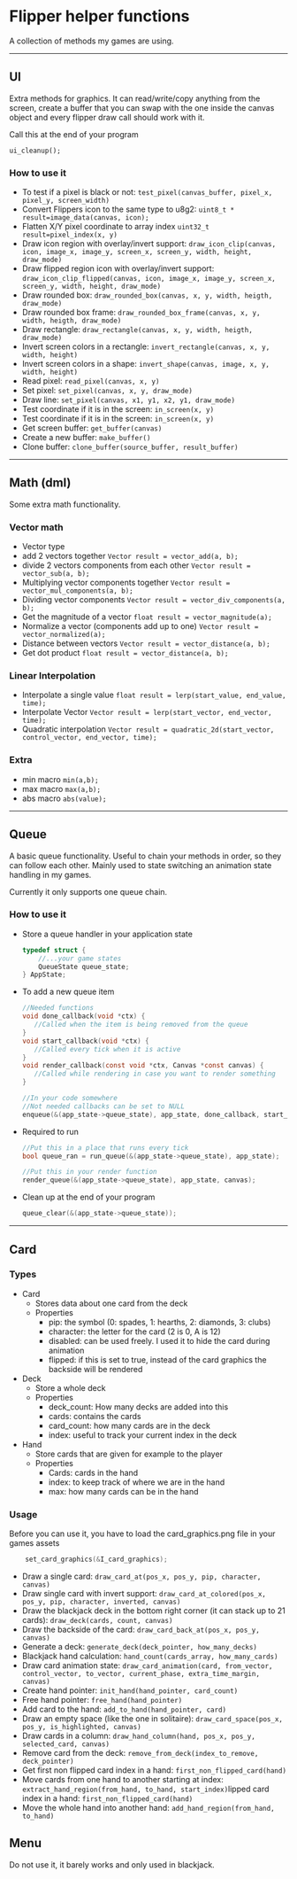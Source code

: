 # Flipper helper functions

A collection of methods my games are using. 

---

## UI

Extra methods for graphics. It can read/write/copy anything from the screen, create a buffer that you can swap with the one inside the canvas object and every flipper draw call should work with it.

Call this at the end of your program
```
ui_cleanup();
```

### How to use it

* To test if a pixel is black or not: ``test_pixel(canvas_buffer, pixel_x, pixel_y, screen_width)``
* Convert Flippers icon to the same type to u8g2: ``uint8_t * result=image_data(canvas, icon);``
* Flatten X/Y pixel coordinate to array index ``uint32_t result=pixel_index(x, y)``
* Draw icon region with overlay/invert support: ``draw_icon_clip(canvas, icon, image_x, image_y, screen_x, screen_y, width, height, draw_mode)``
* Draw flipped region icon with overlay/invert support: ``draw_icon_clip_flipped(canvas, icon, image_x, image_y, screen_x, screen_y, width, height, draw_mode)``
* Draw rounded box: ``draw_rounded_box(canvas, x, y, width, heigth, draw_mode)``
* Draw rounded box frame: ``draw_rounded_box_frame(canvas, x, y, width, heigth, draw_mode)``
* Draw rectangle: ``draw_rectangle(canvas, x, y, width, heigth, draw_mode)``
* Invert screen colors in a rectangle: ``invert_rectangle(canvas, x, y, width, height)``
* Invert screen colors in a shape: ``invert_shape(canvas, image, x, y, width, height)``
* Read pixel: ``read_pixel(canvas, x, y)``
* Set pixel: ``set_pixel(canvas, x, y, draw_mode)``
* Draw line: ``set_pixel(canvas, x1, y1, x2, y1, draw_mode)``
* Test coordinate if it is in the screen: ``in_screen(x, y)``
* Test coordinate if it is in the screen: ``in_screen(x, y)``
* Get screen buffer: ``get_buffer(canvas)``
* Create a new buffer: ``make_buffer()``
* Clone buffer: ``clone_buffer(source_buffer, result_buffer)``

---
## Math (dml)

Some extra math functionality.

### Vector math

* Vector type
* add 2 vectors together ``Vector result = vector_add(a, b);``
* divide 2 vectors components from each other ``Vector result = vector_sub(a, b);``
* Multiplying vector components together ``Vector result = vector_mul_components(a, b);``
* Dividing vector components ``Vector result = vector_div_components(a, b);``
* Get the magnitude of a vector ``float result = vector_magnitude(a);``
* Normalize a vector (components add up to one) ``Vector result = vector_normalized(a);``
* Distance between vectors ``Vector result = vector_distance(a, b);``
* Get dot product ``float result = vector_distance(a, b);``

### Linear Interpolation

* Interpolate a single value ``float result = lerp(start_value, end_value, time);``
* Interpolate Vector ``Vector result = lerp(start_vector, end_vector, time);``
* Quadratic interpolation ``Vector result = quadratic_2d(start_vector, control_vector, end_vector, time);``


### Extra

* min macro ``min(a,b);``
* max macro ``max(a,b);``
* abs macro ``abs(value);``

---
## Queue

A basic queue functionality. Useful to chain your methods in order, so they can follow each other. Mainly used to state switching an animation state handling in my games.

Currently it only supports one queue chain.
### How to use it
* Store a queue handler in your application state
  ```c
  typedef struct {
      //...your game states
      QueueState queue_state;
  } AppState;
  ```
* To add a new queue item
  ```c
  //Needed functions
  void done_callback(void *ctx) {
     //Called when the item is being removed from the queue
  }
  void start_callback(void *ctx) {
     //Called every tick when it is active
  }
  void render_callback(const void *ctx, Canvas *const canvas) {
     //Called while rendering in case you want to render something
  }
  
  //In your code somewhere
  //Not needed callbacks can be set to NULL
  enqueue(&(app_state->queue_state), app_state, done_callback, start_callback, render_callback, queue_run_duration)
  ```
* Required to run
  ```c
  //Put this in a place that runs every tick
  bool queue_ran = run_queue(&(app_state->queue_state), app_state);
  
  //Put this in your render function
  render_queue(&(app_state->queue_state), app_state, canvas);
  ```
* Clean up at the end of your program
  ```c
  queue_clear(&(app_state->queue_state));
  ```

---
## Card

### Types
* Card
  - Stores data about one card from the deck
  - Properties
    - pip: the symbol (0: spades, 1: hearths, 2: diamonds, 3: clubs)
    - character: the letter for the card (2 is 0, A is 12)
    - disabled: can be used freely. I used it to hide the card during animation
    - flipped: if this is set to true, instead of the card graphics the backside will be rendered
* Deck
  - Store a whole deck
  - Properties
    - deck_count: How many decks are added into this
    - cards: contains the cards
    - card_count: how many cards are in the deck
    - index: useful to track your current index in the deck
* Hand
  - Store cards that are given for example to the player
  - Properties
    - Cards: cards in the hand
    - index: to keep track of where we are in the hand
    - max: how many cards can be in the hand

### Usage

Before you can use it, you have to load the card_graphics.png file in your games assets
```c
    set_card_graphics(&I_card_graphics);
```

- Draw a single card: ``draw_card_at(pos_x, pos_y, pip, character, canvas)``
- Draw single card with invert support: ``draw_card_at_colored(pos_x, pos_y, pip, character, inverted, canvas)``
- Draw the blackjack deck in the bottom right corner (it can stack up to 21 cards): ``draw_deck(cards, count, canvas)``
- Draw the backside of the card: ``draw_card_back_at(pos_x, pos_y, canvas)``
- Generate a deck: ``generate_deck(deck_pointer, how_many_decks)``
- Blackjack hand calculation: ``hand_count(cards_array, how_many_cards)``
- Draw card animation state: ``draw_card_animation(card, from_vector, control_vector, to_vector, current_phase, extra_time_margin, canvas)``
- Create hand pointer: ``init_hand(hand_pointer, card_count)``
- Free hand pointer: ``free_hand(hand_pointer)``
- Add card to the hand: ``add_to_hand(hand_pointer, card)``
- Draw an empty space (like the one in solitaire): ``draw_card_space(pos_x, pos_y, is_highlighted, canvas)``
- Draw cards in a column: ``draw_hand_column(hand, pos_x, pos_y, selected_card, canvas)``
- Remove card from the deck: ``remove_from_deck(index_to_remove, deck_pointer)``
- Get first non flipped card index in a hand: ``first_non_flipped_card(hand)``
- Move cards from one hand to another starting at index: ``extract_hand_region(from_hand, to_hand, start_index)``lipped card index in a hand: ``first_non_flipped_card(hand)``
- Move the whole hand into another hand: ``add_hand_region(from_hand, to_hand)``

## Menu

Do not use it, it barely works and only used in blackjack.
